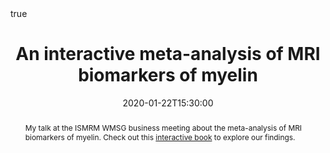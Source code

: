 ---
abstract: My talk at the ISMRM WMSG business meeting about the meta-analysis of MRI biomarkers of myelin. Check out this [interactive book](https://neurolibre.github.io/myelin-meta-analysis/intro.html) to explore our findings.   
all_day: false
authors: []
date: "2020-01-22T15:30:00"
date_end: ""
event: ISMRM White Matter Study Group Business Meeting 2020
event_url: https://www.ismrm.org/20m/2020-study-group-business-meetings/
featured: false
image:
  caption: ""
  focal_point: Right
links:
location: Montreal, Canada
math: true
projects: []
publishDate: "2020-10-19T00:00:00Z"
slides: ""
summary: ""
tags: []
title: An interactive meta-analysis of MRI biomarkers of myelin
url_code: "https://neurolibre.github.io/myelin-meta-analysis/intro.html"
url_pdf: "https://elifesciences.org/articles/61523"
url_slides: "https://zenodo.org/record/4017810#.X44vJ5NKhUI"
url_video: ""
---